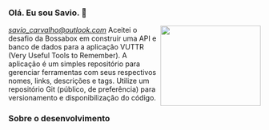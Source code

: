 ### Olá. Eu sou Savio. 👋
*savio_carvalho@outlook.com*
<img align="right" width="200" height="161" src="https://www.google.com/url?sa=i&url=https%3A%2F%2Fwww.voitto.com.br%2Fblog%2Fartigo%2Fdesenvolvedor-back-end&psig=AOvVaw1PsHM7ZP7cuDyTSVdswgNd&ust=1598811803130000&source=images&cd=vfe&ved=0CAIQjRxqFwoTCICZkNCEwesCFQAAAAAdAAAAABAD">
Aceitei o desafio da Bossabox em construir uma API e banco de dados para a aplicação VUTTR (Very Useful Tools to Remember). A aplicação é um simples repositório para gerenciar ferramentas com seus respectivos nomes, links, descrições e tags. Utilize um repositório Git (público, de preferência) para versionamento e disponibilização do código.

### Sobre o desenvolvimento


